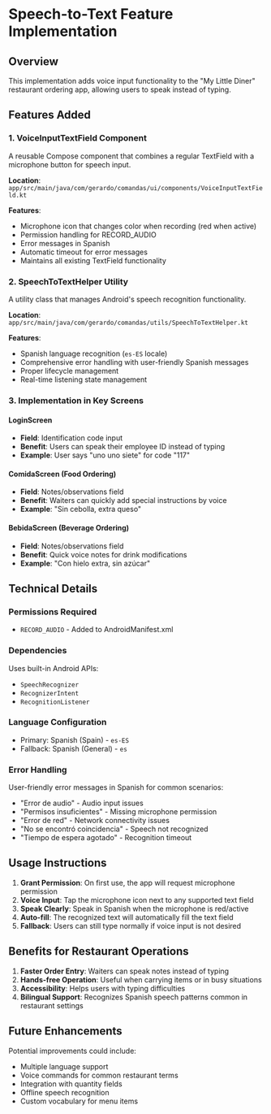 # Speech-to-Text Feature Implementation

## Overview
This implementation adds voice input functionality to the "My Little Diner" restaurant ordering app, allowing users to speak instead of typing.

## Features Added

### 1. VoiceInputTextField Component
A reusable Compose component that combines a regular TextField with a microphone button for speech input.

**Location**: `app/src/main/java/com/gerardo/comandas/ui/components/VoiceInputTextField.kt`

**Features**:
- Microphone icon that changes color when recording (red when active)
- Permission handling for RECORD_AUDIO
- Error messages in Spanish
- Automatic timeout for error messages
- Maintains all existing TextField functionality

### 2. SpeechToTextHelper Utility
A utility class that manages Android's speech recognition functionality.

**Location**: `app/src/main/java/com/gerardo/comandas/utils/SpeechToTextHelper.kt`

**Features**:
- Spanish language recognition (`es-ES` locale)
- Comprehensive error handling with user-friendly Spanish messages
- Proper lifecycle management
- Real-time listening state management

### 3. Implementation in Key Screens

#### LoginScreen
- **Field**: Identification code input
- **Benefit**: Users can speak their employee ID instead of typing
- **Example**: User says "uno uno siete" for code "117"

#### ComidaScreen (Food Ordering)
- **Field**: Notes/observations field
- **Benefit**: Waiters can quickly add special instructions by voice
- **Example**: "Sin cebolla, extra queso"

#### BebidaScreen (Beverage Ordering)
- **Field**: Notes/observations field  
- **Benefit**: Quick voice notes for drink modifications
- **Example**: "Con hielo extra, sin azúcar"

## Technical Details

### Permissions Required
- `RECORD_AUDIO` - Added to AndroidManifest.xml

### Dependencies
Uses built-in Android APIs:
- `SpeechRecognizer`
- `RecognizerIntent`
- `RecognitionListener`

### Language Configuration
- Primary: Spanish (Spain) - `es-ES`
- Fallback: Spanish (General) - `es`

### Error Handling
User-friendly error messages in Spanish for common scenarios:
- "Error de audio" - Audio input issues
- "Permisos insuficientes" - Missing microphone permission
- "Error de red" - Network connectivity issues
- "No se encontró coincidencia" - Speech not recognized
- "Tiempo de espera agotado" - Recognition timeout

## Usage Instructions

1. **Grant Permission**: On first use, the app will request microphone permission
2. **Voice Input**: Tap the microphone icon next to any supported text field
3. **Speak Clearly**: Speak in Spanish when the microphone is red/active
4. **Auto-fill**: The recognized text will automatically fill the text field
5. **Fallback**: Users can still type normally if voice input is not desired

## Benefits for Restaurant Operations

1. **Faster Order Entry**: Waiters can speak notes instead of typing
2. **Hands-free Operation**: Useful when carrying items or in busy situations
3. **Accessibility**: Helps users with typing difficulties
4. **Bilingual Support**: Recognizes Spanish speech patterns common in restaurant settings

## Future Enhancements

Potential improvements could include:
- Multiple language support
- Voice commands for common restaurant terms
- Integration with quantity fields
- Offline speech recognition
- Custom vocabulary for menu items